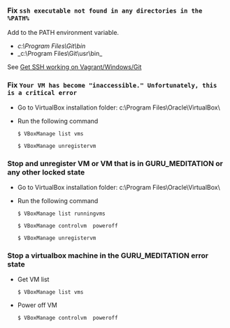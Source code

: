 ### Fix `ssh executable not found in any directories in the %PATH%`
Add  to the PATH environment variable.
* _c:\Program Files\Git\bin_
* _c:\Program Files\Git\usr\bin\_

See [Get SSH working on Vagrant/Windows/Git](https://gist.github.com/haf/2843680)

### Fix `Your VM has become "inaccessible." Unfortunately, this is a critical error`
* Go to VirtualBox installation folder: c:\Program Files\Oracle\VirtualBox\
* Run the following command
    
    <code>$ VBoxManage list vms</code>

    <code>$ VBoxManage unregistervm <uuid></code>
    
### Stop and unregister VM or VM that is in GURU_MEDITATION or any other locked state
* Go to VirtualBox installation folder: c:\Program Files\Oracle\VirtualBox\
* Run the following command
    
    <code>$ VBoxManage list runningvms</code>

    <code>$ VBoxManage controlvm <uuid> poweroff</code>
    
    <code>$ VBoxManage unregistervm <uuid></code>
    
### Stop a virtualbox machine in the GURU_MEDITATION error state
* Get VM list

    <code>$ VBoxManage list vms</code>    
* Power off VM
    
    <code>$ VBoxManage controlvm <uuid> poweroff</code>